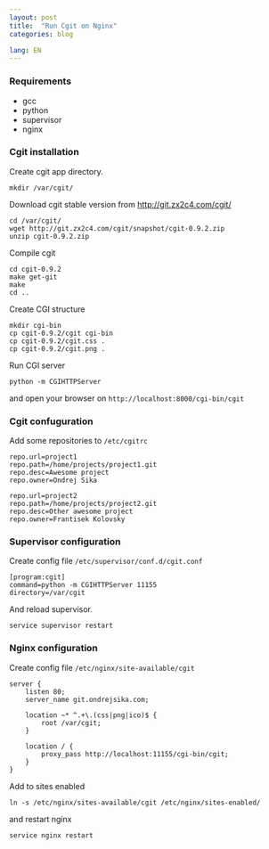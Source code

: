 ```yaml
---
layout: post
title:  "Run Cgit on Nginx"
categories: blog

lang: EN
---
```


### Requirements

* gcc
* python
* supervisor
* nginx

### Cgit installation

Create cgit app directory.

```
mkdir /var/cgit/
```

Download cgit stable version from <http://git.zx2c4.com/cgit/>

```
cd /var/cgit/
wget http://git.zx2c4.com/cgit/snapshot/cgit-0.9.2.zip
unzip cgit-0.9.2.zip
```

Compile cgit

```
cd cgit-0.9.2
make get-git
make
cd ..
```

Create CGI structure

```
mkdir cgi-bin
cp cgit-0.9.2/cgit cgi-bin
cp cgit-0.9.2/cgit.css .
cp cgit-0.9.2/cgit.png .
```

Run CGI server

```
python -m CGIHTTPServer
```
and open your browser on `http://localhost:8000/cgi-bin/cgit`


### Cgit confuguration

Add some repositories to `/etc/cgitrc`

```
repo.url=project1
repo.path=/home/projects/project1.git
repo.desc=Awesome project
repo.owner=Ondrej Sika

repo.url=project2
repo.path=/home/projects/project2.git
repo.desc=Other awesome project
repo.owner=Frantisek Kolovsky
```

### Supervisor configuration

Create config file `/etc/supervisor/conf.d/cgit.conf`

```
[program:cgit]
command=python -m CGIHTTPServer 11155
directory=/var/cgit
```

And reload supervisor.

```
service supervisor restart
```

### Nginx configuration

Create config file `/etc/nginx/site-available/cgit`

```
server {
    listen 80;
    server_name git.ondrejsika.com;

    location ~* ^.+\.(css|png|ico)$ {
        root /var/cgit;
    }

    location / {
        proxy_pass http://localhost:11155/cgi-bin/cgit;
    }
}

```

Add to sites enabled

```
ln -s /etc/nginx/sites-available/cgit /etc/nginx/sites-enabled/
```

and restart nginx

```
service nginx restart
```